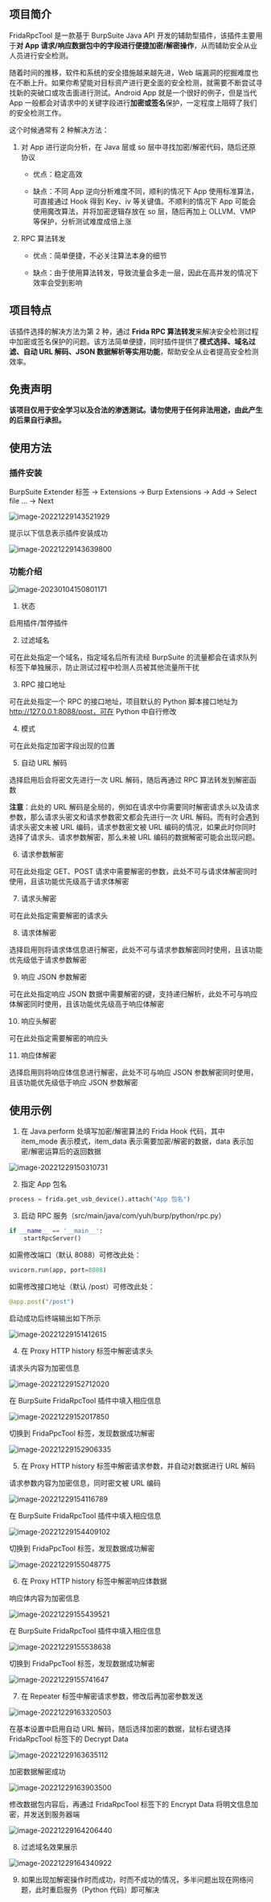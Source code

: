 ## 项目简介
FridaRpcTool 是一款基于 BurpSuite Java API 开发的辅助型插件，该插件主要用于**对 App 请求/响应数据包中的字段进行便捷加密/解密操作**，从而辅助安全从业人员进行安全检测。

随着时间的推移，软件和系统的安全措施越来越先进，Web 端漏洞的挖掘难度也在不断上升。如果你希望能对目标资产进行更全面的安全检测，就需要不断尝试寻找新的突破口或攻击面进行测试。Android App 就是一个很好的例子，但是当代 App 一般都会对请求中的关键字段进行**加密或签名**保护，一定程度上阻碍了我们的安全检测工作。

这个时候通常有 2 种解决方法：

1. 对 App 进行逆向分析，在 Java 层或 so 层中寻找加密/解密代码，随后还原协议

   - 优点：稳定高效

   - 缺点：不同 App 逆向分析难度不同，顺利的情况下 App 使用标准算法，可直接通过 Hook 得到 Key、iv 等关键值。不顺利的情况下 App 可能会使用魔改算法，并将加密逻辑存放在 so 层，随后再加上 OLLVM、VMP 等保护，分析测试难度成倍上涨

2. RPC 算法转发

   - 优点：简单便捷，不必关注算法本身的细节

   - 缺点：由于使用算法转发，导致流量会多走一层，因此在高并发的情况下效率会受到影响

## 项目特点

该插件选择的解决方法为第 2 种，通过 **Frida RPC 算法转发**来解决安全检测过程中加密或签名保护的问题。该方法简单便捷，同时插件提供了**模式选择、域名过滤、自动 URL 解码、JSON 数据解析等实用功能**，帮助安全从业者提高安全检测效率。

## 免责声明

**该项目仅用于安全学习以及合法的渗透测试。请勿使用于任何非法用途，由此产生的后果自行承担。**

## 使用方法

### 插件安装

BurpSuite Extender 标签 -> Extensions -> Burp Extensions -> Add -> Select file ... -> Next

![image-20221229143521929](images/image-20221229143521929.png)

提示以下信息表示插件安装成功

![image-20221229143639800](images/image-20221229143639800.png)

### 功能介绍

![image-20230104150801171](images/image-20230104150801171.png)

1. 状态

启用插件/暂停插件

2. 过滤域名

可在此处指定一个域名，指定域名后所有流经 BurpSuite 的流量都会在请求队列标签下单独展示，防止测试过程中检测人员被其他流量所干扰

3. RPC 接口地址

可在此处指定一个 RPC 的接口地址，项目默认的 Python 脚本接口地址为 http://127.0.0.1:8088/post，可在 Python 中自行修改

4. 模式

可在此处指定加密字段出现的位置

5. 自动 URL 解码

选择启用后会将密文先进行一次 URL 解码，随后再通过 RPC 算法转发到解密函数

**注意**：此处的 URL 解码是全局的，例如在请求中你需要同时解密请求头以及请求参数，那么请求头密文和请求参数密文都会先进行一次 URL 解码。而有时会遇到请求头密文未被 URL 编码，请求参数密文被 URL 编码的情况，如果此时你同时选择了请求头、请求参数解密，那么未被 URL 编码的数据解密可能会出现问题。

6. 请求参数解密

可在此处指定 GET、POST 请求中需要解密的参数，此处不可与请求体解密同时使用，且该功能优先级高于请求体解密

7. 请求头解密

可在此处指定需要解密的请求头

8. 请求体解密

选择启用则将请求体信息进行解密，此处不可与请求参数解密同时使用，且该功能优先级低于请求参数解密

9. 响应 JSON 参数解密

可在此处指定响应 JSON 数据中需要解密的键，支持递归解析，此处不可与响应体解密同时使用，且该功能优先级高于响应体解密

10. 响应头解密

可在此处指定需要解密的响应头

11. 响应体解密

选择启用则将响应体信息进行解密，此处不可与响应 JSON 参数解密同时使用，且该功能优先级低于响应 JSON 参数解密

## 使用示例

1. 在 Java.perform 处填写加密/解密算法的 Frida Hook 代码，其中 item_mode 表示模式，item_data 表示需要加密/解密的数据，data 表示加密/解密运算后的返回数据

![image-20221229150310731](images/image-20221229150310731.png)

2. 指定 App 包名

```python
process = frida.get_usb_device().attach("App 包名")
```

3. 启动 RPC 服务（src/main/java/com/yuh/burp/python/rpc.py）

```python
if __name__ == '__main__':
    startRpcServer()
```

如需修改端口（默认 8088）可修改此处：

```python
uvicorn.run(app, port=8088)
```

如需修改接口地址（默认 /post）可修改此处：

```python
@app.post("/post")
```

启动成功后终端输出如下所示

![image-20221229151412615](images/image-20221229151412615.png)

4. 在 Proxy HTTP history 标签中解密请求头

请求头内容为加密信息

![image-20221229152712020](images/image-20221229152712020.png)

在 BurpSuite FridaRpcTool 插件中填入相应信息

![image-20221229152017850](images/image-20221229152017850.png)

切换到 FridaPpcTool 标签，发现数据成功解密

![image-20221229152906335](images/image-20221229152906335.png)

5. 在 Proxy HTTP history 标签中解密请求参数，并自动对数据进行 URL 解码

请求参数内容为加密信息，同时密文被 URL 编码

![image-20221229154116789](images/image-20221229154116789.png)

在 BurpSuite FridaRpcTool 插件中填入相应信息

![image-20221229154409102](images/image-20221229154409102.png)

切换到 FridaPpcTool 标签，发现数据成功解密

![image-20221229155048775](images/image-20221229155048775.png)

6. 在 Proxy HTTP history 标签中解密响应体数据

响应体内容为加密信息

![image-20221229155439521](images/image-20221229155439521.png)

在 BurpSuite FridaRpcTool 插件中填入相应信息

![image-20221229155538638](images/image-20221229155538638.png)

切换到 FridaPpcTool 标签，发现数据成功解密

![image-20221229155741647](images/image-20221229155741647.png)

7. 在 Repeater 标签中解密请求参数，修改后再加密参数发送

![image-20221229163320503](images/image-20221229163320503.png)

在基本设置中启用自动 URL 解码，随后选择加密的数据，鼠标右键选择 FridaRpcTool 标签下的 Decrypt Data

![image-20221229163635112](images/image-20221229163635112.png)

加密数据解密成功

![image-20221229163903500](images/image-20221229163903500.png)

修改数据包内容后，再通过 FridaRpcTool 标签下的 Encrypt Data 将明文信息加密，并发送到服务器端

![image-20221229164206440](images/image-20221229164206440.png)

8. 过滤域名效果展示

![image-20221229164340922](images/image-20221229164340922.png)

9. 如果出现加解密操作时而成功，时而不成功的情况，多半问题出现在网络问题，此时重启服务（Python 代码）即可解决
